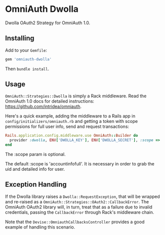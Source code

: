 # OmniAuth Dwolla

Dwolla OAuth2 Strategy for OmniAuth 1.0.

## Installing

Add to your `Gemfile`:

```ruby
gem 'omniauth-dwolla'
```

Then `bundle install`.

## Usage

`OmniAuth::Strategies::Dwolla` is simply a Rack middleware. Read the OmniAuth 1.0 docs for detailed instructions: https://github.com/intridea/omniauth.

Here's a quick example, adding the middleware to a Rails app in `config/initializers/omniauth.rb` and getting a token with scope permissions for full user info, send and request transactions:

```ruby
Rails.application.config.middleware.use OmniAuth::Builder do
  provider :dwolla, ENV['DWOLLA_KEY'], ENV['DWOLLA_SECRET'], :scope => 'accountinfofull|send|request'
end
```
The :scope param is optional.

The default :scope is 'accountinfofull'. It is necessary in order to grab the uid and detailed info for user.

## Exception Handling

If the Dwolla library raises a `Dwolla::RequestException`, that will be wrapped and re-raised as a `OmniAuth::Strategies::OAuth2::CallbackError`.  The OmniAuth OAuth2 library will, in turn, treat that as a failure due to invalid credentials, passing the `CallbackError` through Rack's middleware chain.

Note that the `Devise::OmniauthCallbacksController` provides a good example of handling this scenario.
